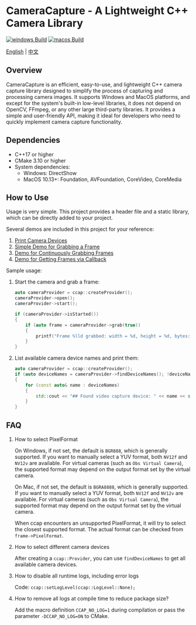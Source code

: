 # CameraCapture - A Lightweight C++ Camera Library

[![windows Build](https://github.com/wysaid/CameraCapture/actions/workflows/windows-build.yml/badge.svg)](https://github.com/wysaid/CameraCapture/actions/workflows/windows-build.yml) [![macos Build](https://github.com/wysaid/CameraCapture/actions/workflows/macos-build.yml/badge.svg)](https://github.com/wysaid/CameraCapture/actions/workflows/macos-build.yml)

[English](./README.md) | [中文](./README.zh-CN.md)

## Overview

CameraCapture is an efficient, easy-to-use, and lightweight C++ camera capture library designed to simplify the process of capturing and processing camera images. It supports Windows and MacOS platforms, and except for the system's built-in low-level libraries, it does not depend on OpenCV, FFmpeg, or any other large third-party libraries. It provides a simple and user-friendly API, making it ideal for developers who need to quickly implement camera capture functionality.

## Dependencies

- C++17 or higher
- CMake 3.10 or higher
- System dependencies:
  - Windows: DirectShow
  - MacOS 10.13+: Foundation, AVFoundation, CoreVideo, CoreMedia

## How to Use

Usage is very simple. This project provides a header file and a static library, which can be directly added to your project.

Several demos are included in this project for your reference:

1. [Print Camera Devices](./demo/0-print_camera.cpp)  
2. [Simple Demo for Grabbing a Frame](./demo/1-minimal_demo.cpp)  
3. [Demo for Continuously Grabbing Frames](./demo/2-capture_grab.cpp)  
4. [Demo for Getting Frames via Callback](./demo/3-capture_callback.cpp)  

Sample usage:

1. Start the camera and grab a frame:

    ```cpp
    auto cameraProvider = ccap::createProvider();
    cameraProvider->open();
    cameraProvider->start();

    if (cameraProvider->isStarted())
    {
        if (auto frame = cameraProvider->grab(true))
        {
            printf("Frame %lld grabbed: width = %d, height = %d, bytes: %d\n", frame->frameIndex, frame->width, frame->height, frame->sizeInBytes);
        }
    }
    ```

2. List available camera device names and print them:

    ```cpp
    auto cameraProvider = ccap::createProvider();
    if (auto deviceNames = cameraProvider->findDeviceNames(); !deviceNames.empty())
    {
        for (const auto& name : deviceNames)
        {
            std::cout << "## Found video capture device: " << name << std::endl;
        }
    }
    ```

## FAQ

1. How to select PixelFormat

    On Windows, if not set, the default is `BGR888`, which is generally supported. If you want to manually select a YUV format, both `NV12f` and `NV12v` are available.
    For virtual cameras (such as `Obs Virtual Camera`), the supported format may depend on the output format set by the virtual camera.

    On Mac, if not set, the default is `BGRA8888`, which is generally supported. If you want to manually select a YUV format, both `NV12f` and `NV12v` are available.
    For virtual cameras (such as `Obs Virtual Camera`), the supported format may depend on the output format set by the virtual camera.

    When ccap encounters an unsupported PixelFormat, it will try to select the closest supported format. The actual format can be checked from `frame->PixelFormat`.

2. How to select different camera devices

    After creating a `ccap::Provider`, you can use `findDeviceNames` to get all available camera devices.

3. How to disable all runtime logs, including error logs

    Code: `ccap::setLogLevel(ccap::LogLevel::None);`

4. How to remove all logs at compile time to reduce package size?

    Add the macro definition `CCAP_NO_LOG=1` during compilation or pass the parameter `-DCCAP_NO_LOG=ON` to CMake.
